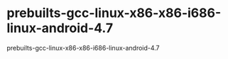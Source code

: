 prebuilts-gcc-linux-x86-x86-i686-linux-android-4.7
==================================================

prebuilts-gcc-linux-x86-x86-i686-linux-android-4.7
